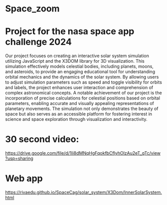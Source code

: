 # Space_zoom
# Project for the nasa space app challenge 2024
Our project focuses on creating an interactive solar system simulation utilizing JavaScript and the X3DOM library for 3D visualization. This simulation effectively models celestial bodies, including planets, moons, and asteroids, to provide an engaging educational tool for understanding orbital mechanics and the dynamics of the solar system. By allowing users to adjust simulation parameters such as speed and toggle visibility for orbits and labels, the project enhances user interaction and comprehension of complex astronomical concepts. A notable achievement of our project is the incorporation of precise calculations for celestial positions based on orbital parameters, enabling accurate and visually appealing representations of planetary movements. The simulation not only demonstrates the beauty of space but also serves as an accessible platform for fostering interest in science and space exploration through visualization and interactivity.  

# 30 second video:
<https://drive.google.com/file/d/1Ii8dMNqHgFqokfbCflyhOlzAu2eT_qTc/view?usp=sharing>

# Web app
<https://rivaedu.github.io/SpaceCag/solar_system/X3Dom/InnerSolarSystem.html>
